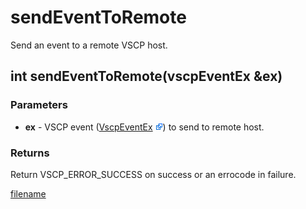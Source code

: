 # sendEventToRemote

Send an event to a remote VSCP host.

## int sendEventToRemote(vscpEventEx &ex)

### Parameters
* **ex** - VSCP event ([VscpEventEx](https://github.com/grodansparadis/vscp/blob/master/src/vscp/common/vscp.h) ![External Link](./images/Icon_External_Link.png)) to send to remote host.

### Returns 
Return VSCP_ERROR_SUCCESS on success or an errocode in failure.

[filename](./bottom_copyright.md ':include')

